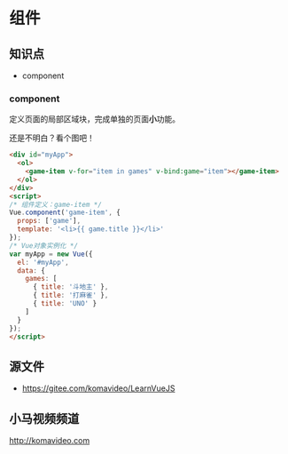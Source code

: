 组件
======

## 知识点

* component

### component

定义页面的局部区域块，完成单独的页面**小**功能。

还是不明白？看个图吧！

~~~html
<div id="myApp">
  <ol>
    <game-item v-for="item in games" v-bind:game="item"></game-item>
  </ol>
</div>
<script>
/* 组件定义：game-item */
Vue.component('game-item', {
  props: ['game'],
  template: '<li>{{ game.title }}</li>'
});
/* Vue对象实例化 */
var myApp = new Vue({
  el: '#myApp',
  data: {
    games: [
      { title: '斗地主' },
      { title: '打麻雀' },
      { title: 'UNO' }
    ]
  }
});
</script>
~~~

## 源文件

* https://gitee.com/komavideo/LearnVueJS

## 小马视频频道

http://komavideo.com
